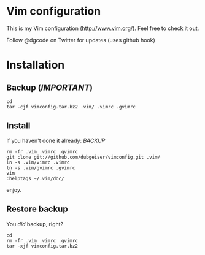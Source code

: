 Vim configuration
=================

This is my Vim configuration (http://www.vim.org/).
Feel free to check it out.

Follow @dgcode on Twitter for updates (uses github hook)


Installation
============

Backup (*IMPORTANT*)
--------------------

    cd
    tar -cjf vimconfig.tar.bz2 .vim/ .vimrc .gvimrc


Install
-------
If you haven't done it already: *BACKUP*

    rm -fr .vim .vimrc .gvimrc
    git clone git://github.com/dubgeiser/vimconfig.git .vim/
    ln -s .vim/vimrc .vimrc
    ln -s .vim/gvimrc .gvimrc
    vim
    :helptags ~/.vim/doc/

enjoy.


Restore backup
--------------
You _did_ backup, right?

    cd
    rm -fr .vim .vimrc .gvimrc
    tar -xjf vimconfig.tar.bz2

